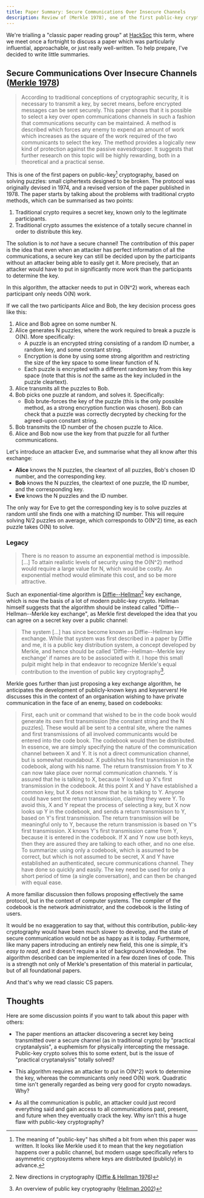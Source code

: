 ```yaml
---
title: Paper Summary: Secure Communications Over Insecure Channels
description: Review of (Merkle 1978), one of the first public-key cryptosystems.
---
```


We're trialling a "classic paper reading group" at [HackSoc][] this
term, where we meet once a fortnight to discuss a paper which was
particularly influential, approachable, or just really
well-written. To help prepare, I've decided to write little summaries.

[HackSoc]: http://hacksoc.org/

## Secure Communications Over Insecure Channels ([Merkle 1978][])

> According to traditional conceptions of cryptographic security, it
> is necessary to transmit a key, by secret means, before encrypted
> messages can be sent securely. This paper shows that it is possible
> to select a key over open communications channels in such a fashion
> that communications security can be maintained. A method is
> described which forces any enemy to expend an amount of work which
> increases as the square of the work required of the two communicants
> to select the key. The method provides a logically new kind of
> protection against the passive eavesdropper. It suggests that
> further research on this topic will be highly rewarding, both in a
> theoretical and a practical sense.

This is one of the first papers on public-key[^pubkey] cryptography,
based on solving puzzles: small ciphertexts designed to be broken. The
protocol was originally devised in 1974, and a revised version of the
paper published in 1978. The paper starts by talking about the
problems with traditional crypto methods, which can be summarised as
two points:

1. Traditional crypto requires a secret key, known only to the
   legitimate participants.
2. Traditional crypto assumes the existence of a totally secure
   channel in order to distribute this key.

The solution is to *not* have a secure channel! The contribution of
this paper is the idea that even when an attacker has perfect
information of all the communications, a secure key can still be
decided upon by the participants without an attacker being able to
easily get it. More precisely, that an attacker would have to put in
significantly more work than the participants to determine the key.

In this algorithm, the attacker needs to put in O(N^2) work, whereas
each participant only needs O(N) work.

If we call the two participants Alice and Bob, the key decision
process goes like this:

1. Alice and Bob agree on some number N.
2. Alice generates N puzzles, where the work required to break a
   puzzle is O(N). More specifically:
    - A puzzle is an encrypted string consisting of a random ID number,
      a random key, and some constant string.
    - Encryption is done by using some strong algorithm and
      restricting the size of the key space to some linear function of
      N.
    - Each puzzle is encrypted with a different random key from this
      key space (note that this is *not* the same as the key included
      in the puzzle cleartext).
3. Alice transmits all the puzzles to Bob.
4. Bob picks one puzzle at random, and solves it. Specifically:
    - Bob brute-forces the key of the puzzle (this is the only possible
      method, as a strong encryption function was chosen). Bob can
      check that a puzzle was correctly decrypted by checking for the
      agreed-upon constant string.
5. Bob transmits the ID number of the chosen puzzle to Alice.
6. Alice and Bob now use the key from that puzzle for all further
   communications.

Let's introduce an attacker Eve, and summarise what they all know
after this exchange:

- **Alice** knows the N puzzles, the cleartext of all puzzles, Bob's
  chosen ID number, and the corresponding key.
- **Bob** knows the N puzzles, the cleartext of one puzzle, the ID
  number, and the corresponding key.
- **Eve** knows the N puzzles and the ID number.

The only way for Eve to get the corresponding key is to solve puzzles
at random until she finds one with a matching ID number. This will
require solving N/2 puzzles on average, which corresponds to O(N^2)
time, as each puzzle takes O(N) to solve.

[Merkle 1978]: http://citeseerx.ist.psu.edu/viewdoc/summary?doi=10.1.1.364.5157

[^pubkey]: The meaning of "public-key" has shifted a bit from when
this paper was written. It looks like Merkle used it to mean that the
key negotiation happens over a public channel, but modern usage
specifically refers to asymmetric cryptosystems where keys are
distributed (publicly) in advance.

### Legacy

> There is no reason to assume an exponential method is
> impossible. [...] To attain realistic levels of security using the
> O(N^2) method would require a large value for N, which would be
> costly. An exponential method would eliminate this cost, and so be
> more attractive.

Such an exponential-time algorithm is [Diffie--Hellman][][^D-H] key
exchange, which is now the basis of a lot of modern public-key
crypto. Hellman himself suggests that the algorithm should be instead
called "Diffie--Hellman--Merkle key exchange", as Merkle first
developed the idea that you can agree on a secret key over a public
channel:

> The system [...] has since become known as Diffie--Hellman key
> exchange. While that system was first described in a paper by Diffie
> and me, it is a public key distribution system, a concept developed
> by Merkle, and hence should be called 'Diffie--Hellman--Merkle key
> exchange' if names are to be associated with it. I hope this small
> pulpit might help in that endeavor to recognize Merkle's equal
> contribution to the invention of public key cryptography[^D-H-M].

Merkle goes further than just proposing a key exchange algorithm, he
anticipates the development of publicly-known keys and keyservers! He
discusses this in the context of an organisation wishing to have
private communication in the face of an enemy, based on codebooks:

> First, each unit or command that wished to be in the code book would
> generate its own first transmission
> [the constant string and the N puzzles]. These would all be sent to
> a central site, where the names and first transmissions of all
> involved communicants would be entered into the code book. The
> codebook would then be distributed. In essence, we are simply
> specifying the nature of the communication channel between X and
> Y. It is not a direct communication channel, but is somewhat
> roundabout.  X publishes his first transmission in the codebook,
> along with his name. The return transmission from Y to X can now
> take place over normal communication channels.  Y is assured that he
> is talking to X, because Y looked up X's first transmission in the
> codebook. At this point X and Y have established a common key, but X
> does not know that he is talking to Y. Anyone could have sent the
> return transmission, claiming they were Y.  To avoid this, X and Y
> repeat the process of selecting a key, but X now looks up Y in the
> codebook, and sends a return transmisison to Y, based on Y's first
> transmission.  The return transmission will be meaningful only to Y,
> because the return transmission is based on Y's first
> transmission. X knows Y's first transmission came from Y, because it
> is entered in the codebook. If X and Y now use both keys, then they
> are assured they are talking to each other, and no one else. To
> summarize: using only a codebook, which is assumed to be correct,
> but which is not assumed to be secret, X and Y have established an
> authenticated, secure communications channel. They have done so
> quickly and easily. The key need be used for only a short period of
> time (a single conversation), and can then be changed with equal
> ease.

A more familiar discussion then follows proposing effectively the same
protocol, but in the context of computer systems. The compiler of the
codebook is the network administrator, and the codebook is the listing
of users.

It would be no exaggeration to say that, without this contribution,
public-key cryptography would have been much slower to develop, and
the state of secure communication would not be as happy as it is
today. Furthermore, like many papers introducing an entirely new
field, this one is *simple*, it's *easy to read*, and it doesn't
require a lot of background knowledge. The algorithm described can be
implemented in a few dozen lines of code. This is a strength not only
of Merkle's presentation of this material in particular, but of all
foundational papers.

And that's why we read classic CS papers.

[^D-H]: New directions in cryptography ([Diffie & Hellman 1976][])

[^D-H-M]: An overview of public key cryptography ([Hellman 2002][])

[Diffie--Hellman]: https://en.wikipedia.org/wiki/Diffie%E2%80%93Hellman_key_exchange
[Diffie & Hellman 1976]: https://dl.acm.org/citation.cfm?id=2269104
[Hellman 2002]: http://ieeexplore.ieee.org/xpl/articleDetails.jsp?arnumber=1006971

## Thoughts

Here are some discussion points if you want to talk about this paper
with others:

- The paper mentions an attacker discovering a secret key being
  transmitted over a secure channel (as in traditional crypto) by
  "practical cryptanalysis", a euphemism for physically intercepting
  the message. Public-key crypto solves this to some extent, but is
  the issue of "practical cryptanalysis" totally solved?

- This algorithm requires an attacker to put in O(N^2) work to
  determine the key, whereas the communicants only need O(N)
  work. Quadratic time isn't generally regarded as being very good for
  crypto nowadays. Why?

- As all the communication is public, an attacker could just record
  everything said and gain access to all communications past, present,
  and future when they eventually crack the key. Why isn't this a huge
  flaw with public-key cryptography?

